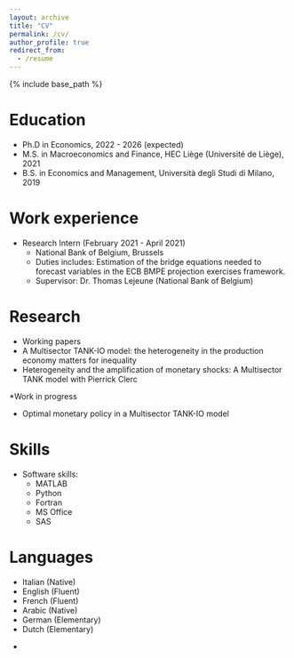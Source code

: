 ```yaml
---
layout: archive
title: "CV"
permalink: /cv/
author_profile: true
redirect_from:
  - /resume
---
```


{% include base_path %}

Education
======
* Ph.D in Economics, 2022 - 2026 (expected)
* M.S. in Macroeconomics and Finance, HEC Liège (Université de Liège), 2021
* B.S. in Economics and Management, Università degli Studi di Milano, 2019

Work experience
======
* Research Intern (February 2021 - April 2021)
  * National Bank of Belgium, Brussels
  * Duties includes: Estimation of the bridge equations needed to forecast variables in the ECB BMPE projection exercises framework.
  * Supervisor: Dr. Thomas Lejeune (National Bank of Belgium)

Research
======
* Working papers 
 * A Multisector TANK-IO model: the heterogeneity in the production economy matters for inequality
 * Heterogeneity and the amplification of monetary shocks: A Multisector TANK model with Pierrick Clerc

*Work in progress
 * Optimal monetary policy in a Multisector TANK-IO model

  
Skills
======
* Software skills:
  * MATLAB
  * Python
  * Fortran
  * MS Office
  * SAS

Languages
======
* Italian (Native)
* English (Fluent)
* French (Fluent)
* Arabic (Native)
* German (Elementary)
* Dutch (Elementary)



-
